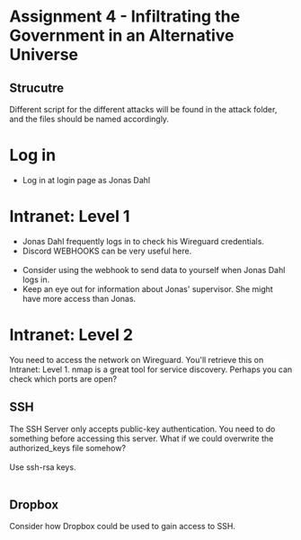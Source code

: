 # Assignment 4 - Infiltrating the Government in an Alternative Universe


## Strucutre
Different script for the different attacks will be found in the attack folder, and the files should be named accordingly.
# Log in
- Log in at login page as Jonas Dahl 
# Intranet: Level 1
- Jonas Dahl frequently logs in to check his Wireguard credentials.
- Discord WEBHOOKS can be very useful here.<br> </br> 
- Consider using the webhook to send data to yourself when Jonas Dahl logs in.
- Keep an eye out for information about Jonas' supervisor. She might have more access than Jonas.
# Intranet: Level 2
You need to access the network on Wireguard. You'll retrieve this on Intranet: Level 1.
nmap is a great tool for service discovery. Perhaps you can check which ports are open?
## SSH
The SSH Server only accepts public-key authentication. You need to do something before accessing this server. 
What if we could overwrite the authorized_keys file somehow?<br> </br> 
Use ssh-rsa keys.<br> </br> 
## Dropbox
Consider how Dropbox could be used to gain access to SSH.<br> </br> 